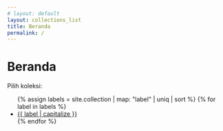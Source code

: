 ```yaml
---
# layout: default
layout: collections_list
title: Beranda
permalink: /
---
```


<h1>Beranda</h1>
<p>Pilih koleksi:</p>

<ul>
  {% assign labels = site.collection | map: "label" | uniq | sort %}
  {% for label in labels %}
    <li><a href="/collection/{{ label | slugify }}/">{{ label | capitalize }}</a></li>
  {% endfor %}
</ul>
